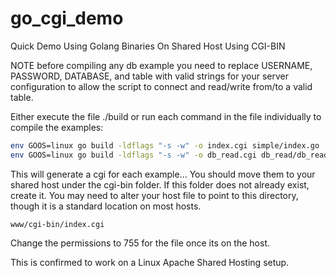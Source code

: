 # go_cgi_demo
Quick Demo Using Golang Binaries On Shared Host Using CGI-BIN

NOTE before compiling any db example you need to replace USERNAME, PASSWORD, DATABASE, and table with valid strings for your server configuration to allow the script to connect and read/write from/to a valid table.

Either execute the file ./build or run each command in the file individually to compile the examples:
```bash
env GOOS=linux go build -ldflags "-s -w" -o index.cgi simple/index.go
env GOOS=linux go build -ldflags "-s -w" -o db_read.cgi db_read/db_read.go
```

This will generate a cgi for each example... You should move them to your shared host under the cgi-bin folder. If this folder does not already exist, create it. You may need to alter your host file to point to this directory, though it is a standard location on most hosts.
```
www/cgi-bin/index.cgi
```

Change the permissions to 755 for the file once its on the host.

This is confirmed to work on a Linux Apache Shared Hosting setup.
